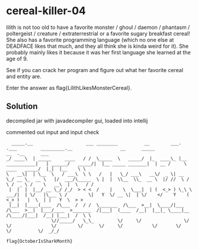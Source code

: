# cereal-killer-04

lilith is not too old to have a favorite monster / ghoul / daemon / phantasm / poltergeist / creature / extraterrestrial or a favorite sugary breakfast cereal! She also has a favorite programming language (which no one else at DEADFACE likes that much, and they all think she is kinda weird for it). She probably mainly likes it because it was her first language she learned at the age of 9.

See if you can crack her program and figure out what her favorite cereal and entity are.

Enter the answer as flag{LilithLikesMonsterCereal}.

## Solution

decompiled jar with javadecompiler gui, loaded into intellij

commented out input and input check

```
  _____.__                    ___ ________          __        ___.                .___         _________.__                  __      _____                 __  .__      ___  
_/ ____\  | _____     ____   / /  \_____  \   _____/  |_  ____\_ |__   ___________|   | ______/   _____/|  |__ _____ _______|  | __ /     \   ____   _____/  |_|  |__    \ \ 
\   __\|  | \__  \   / ___\  \ \   /   |   \_/ ___\   __\/  _ \| __ \_/ __ \_  __ \   |/  ___/\_____  \ |  |  \\__  \\_  __ \  |/ //  \ /  \ /  _ \ /    \   __\  |  \   / / 
 |  |  |  |__/ __ \_/ /_/  > < <  /    |    \  \___|  | (  <_> ) \_\ \  ___/|  | \/   |\___ \ /        \|   Y  \/ __ \|  | \/    </    Y    (  <_> )   |  \  | |   Y  \  > > 
 |__|  |____(____  /\___  /  / /  \_______  /\___  >__|  \____/|___  /\___  >__|  |___/____  >_______  /|___|  (____  /__|  |__|_ \____|__  /\____/|___|  /__| |___|  /  \ \ 
                 \//_____/   \_\_         \/     \/                \/     \/               \/        \/      \/     \/           \/       \/            \/          \/  _/_/ 
```

`flag{OctoberIsSharkMonth}`
